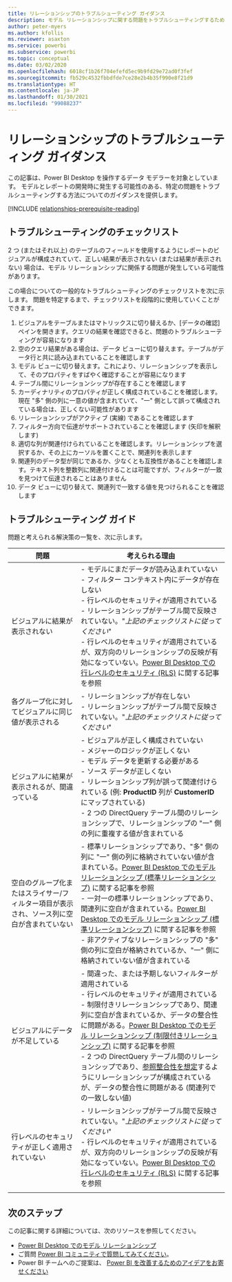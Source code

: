```yaml
---
title: リレーションシップのトラブルシューティング ガイダンス
description: モデル リレーションシップに関する問題をトラブルシューティングするためのガイダンスです。
author: peter-myers
ms.author: kfollis
ms.reviewer: asaxton
ms.service: powerbi
ms.subservice: powerbi
ms.topic: conceptual
ms.date: 03/02/2020
ms.openlocfilehash: 6018cf1b26f704efefd5ec9b9fd29e72ad0f3fef
ms.sourcegitcommit: fb529c4532fbbdfde7ce28e2b4b35f990e8f21d9
ms.translationtype: HT
ms.contentlocale: ja-JP
ms.lasthandoff: 01/30/2021
ms.locfileid: "99088237"
---
```

# <a name="relationship-troubleshooting-guidance"></a>リレーションシップのトラブルシューティング ガイダンス

この記事は、Power BI Desktop を操作するデータ モデラーを対象としています。 モデルとレポートの開発時に発生する可能性のある、特定の問題をトラブルシューティングする方法についてのガイダンスを提供します。

[!INCLUDE [relationships-prerequisite-reading](includes/relationships-prerequisite-reading.md)]

## <a name="troubleshooting-checklist"></a>トラブルシューティングのチェックリスト

2 つ (またはそれ以上) のテーブルのフィールドを使用するようにレポートのビジュアルが構成されていて、正しい結果が表示されない (または結果が表示されない) 場合は、モデル リレーションシップに関係する問題が発生している可能性があります。

この場合についての一般的なトラブルシューティングのチェックリストを次に示します。 問題を特定するまで、チェックリストを段階的に使用していくことができます。

1. ビジュアルをテーブルまたはマトリックスに切り替えるか、[データの確認] ペインを開きます。クエリの結果を確認できると、問題のトラブルシューティングが容易になります
1. 空のクエリ結果がある場合は、データ ビューに切り替えます。テーブルがデータ行と共に読み込まれていることを確認します
1. モデル ビューに切り替えます。これにより、リレーションシップを表示して、そのプロパティをすばやく確認することが容易になります
1. テーブル間にリレーションシップが存在することを確認します
1. カーディナリティのプロパティが正しく構成されていることを確認します。現在 "多" 側の列に一意の値が含まれていて、"一" 側として誤って構成されている場合は、正しくない可能性があります
1. リレーションシップがアクティブ (実線) であることを確認します
1. フィルター方向で伝達がサポートされていることを確認します (矢印を解釈します)
1. 適切な列が関連付けられていることを確認します。リレーションシップを選択するか、その上にカーソルを置くことで、関連列を表示します
1. 関連列のデータ型が同じであるか、少なくとも互換性があることを確認します。テキスト列を整数列に関連付けることは可能ですが、フィルターが一致を見つけて伝達されることはありません
1. データ ビューに切り替えて、関連列で一致する値を見つけられることを確認します

## <a name="troubleshooting-guide"></a>トラブルシューティング ガイド

問題と考えられる解決策の一覧を、次に示します。

|問題|考えられる理由|
|---------|---------|
|ビジュアルに結果が表示されない|- モデルにまだデータが読み込まれていない<br />- フィルター コンテキスト内にデータが存在しない<br />- 行レベルのセキュリティが適用されている<br />- リレーションシップがテーブル間で反映されていない。"_上記のチェックリストに従ってください_"<br />- 行レベルのセキュリティが適用されているが、双方向のリレーションシップの反映が有効になっていない。[Power BI Desktop での行レベルのセキュリティ (RLS)](../create-reports/desktop-rls.md) に関する記事を参照|
|各グループ化に対してビジュアルに同じ値が表示される |- リレーションシップが存在しない<br />- リレーションシップがテーブル間で反映されていない。"_上記のチェックリストに従ってください_"|
|ビジュアルに結果が表示されるが、間違っている|- ビジュアルが正しく構成されていない<br />- メジャーのロジックが正しくない<br />- モデル データを更新する必要がある<br />- ソース データが正しくない<br />- リレーションシップ列が誤って関連付けられている (例: **ProductID** 列が **CustomerID** にマップされている)<br />- 2 つの DirectQuery テーブル間のリレーションシップで、リレーションシップの "一" 側の列に重複する値が含まれている|
|空白のグループ化またはスライサー/フィルター項目が表示され、ソース列に空白が含まれていない|- 標準リレーションシップであり、"多" 側の列に "一" 側の列に格納されていない値が含まれている。[Power BI Desktop でのモデル リレーションシップ (標準リレーションシップ)](../transform-model/desktop-relationships-understand.md#regular-relationships) に関する記事を参照<br />- 一対一の標準リレーションシップであり、関連列に空白が含まれている。[Power BI Desktop でのモデル リレーションシップ (標準リレーションシップ)](../transform-model/desktop-relationships-understand.md#regular-relationships) に関する記事を参照<br />- 非アクティブなリレーションシップの "多" 側の列に空白が格納されているか、"一" 側に格納されていない値が含まれている|
|ビジュアルにデータが不足している|- 間違った、または予期しないフィルターが適用されている<br />- 行レベルのセキュリティが適用されている<br />- 制限付きリレーションシップであり、関連列に空白が含まれているか、データの整合性に問題がある。[Power BI Desktop でのモデル リレーションシップ (制限付きリレーションシップ)](../transform-model/desktop-relationships-understand.md#limited-relationships) に関する記事を参照<br />- 2 つの DirectQuery テーブル間のリレーションシップであり、[参照整合性を想定](../transform-model/desktop-relationships-understand.md#assume-referential-integrity)するようにリレーションシップが構成されているが、データの整合性に問題がある (関連列での一致しない値)|
|行レベルのセキュリティが正しく適用されていない|- リレーションシップがテーブル間で反映されていない。"_上記のチェックリストに従ってください_"<br />- 行レベルのセキュリティが適用されているが、双方向のリレーションシップの反映が有効になっていない。[Power BI Desktop での行レベルのセキュリティ (RLS)](../create-reports/desktop-rls.md) に関する記事を参照|
|||

## <a name="next-steps"></a>次のステップ

この記事に関する詳細については、次のリソースを参照してください。

- [Power BI Desktop でのモデル リレーションシップ](../transform-model/desktop-relationships-understand.md)
- ご質問 [Power BI コミュニティで質問してみてください](https://community.powerbi.com/)。
- Power BI チームへのご提案は、 [Power BI を改善するためのアイデアをお寄せください](https://ideas.powerbi.com/)
